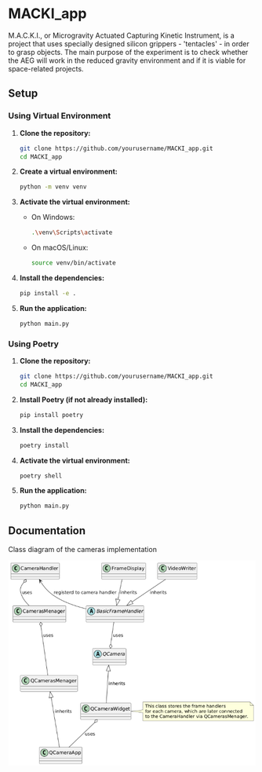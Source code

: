 # MACKI_app

M.A.C.K.I., or Microgravity Actuated Capturing Kinetic Instrument, is a project that uses specially designed silicon grippers - 'tentacles' - in order to grasp objects. The main purpose of the experiment is to check whether the AEG will work in the reduced gravity environment and if it is viable for space-related projects.

## Setup

### Using Virtual Environment

1. **Clone the repository:**
    ```sh
    git clone https://github.com/yourusername/MACKI_app.git
    cd MACKI_app
    ```

2. **Create a virtual environment:**
    ```sh
    python -m venv venv
    ```

3. **Activate the virtual environment:**
    - On Windows:
        ```sh
        .\venv\Scripts\activate
        ```
    - On macOS/Linux:
        ```sh
        source venv/bin/activate
        ```

4. **Install the dependencies:**
    ```sh
    pip install -e .
    ```

5. **Run the application:**
    ```sh
    python main.py
    ```

### Using Poetry

1. **Clone the repository:**
    ```sh
    git clone https://github.com/yourusername/MACKI_app.git
    cd MACKI_app
    ```

2. **Install Poetry (if not already installed):**
    ```sh
    pip install poetry
    ```

3. **Install the dependencies:**
    ```sh
    poetry install
    ```

4. **Activate the virtual environment:**
    ```sh
    poetry shell
    ```

5. **Run the application:**
    ```sh
    python main.py
    ```

## Documentation
Class diagram of the cameras implementation

![Cameras class diagram](docs/class_diagram.png)